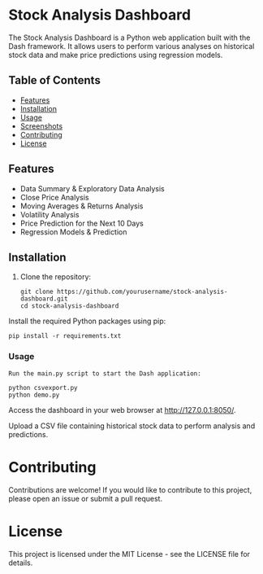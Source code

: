 # Stock Analysis Dashboard

The Stock Analysis Dashboard is a Python web application built with the Dash framework. It allows users to perform various analyses on historical stock data and make price predictions using regression models.

## Table of Contents

- [Features](#features)
- [Installation](#installation)
- [Usage](#usage)
- [Screenshots](#screenshots)
- [Contributing](#contributing)
- [License](#license)

## Features

- Data Summary & Exploratory Data Analysis
- Close Price Analysis
- Moving Averages & Returns Analysis
- Volatility Analysis
- Price Prediction for the Next 10 Days
- Regression Models & Prediction

## Installation

1. Clone the repository:

   ```shell
   git clone https://github.com/yourusername/stock-analysis-dashboard.git
   cd stock-analysis-dashboard

Install the required Python packages using pip:
```commandline
pip install -r requirements.txt

```

### Usage

    Run the main.py script to start the Dash application:

```commandline
python csvexport.py
python demo.py

```

Access the dashboard in your web browser at http://127.0.0.1:8050/.

Upload a CSV file containing historical stock data to perform analysis and predictions.

# Contributing

Contributions are welcome! If you would like to contribute to this project, please open an issue or submit a pull request.

# License

This project is licensed under the MIT License - see the LICENSE file for details.